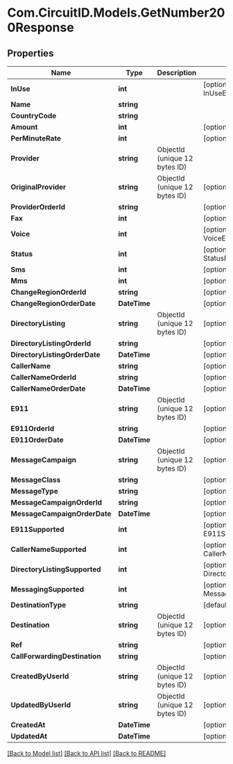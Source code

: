 
# Com.CircuitID.Models.GetNumber200Response

## Properties

Name | Type | Description | Notes
------------ | ------------- | ------------- | -------------
**InUse** | **int** |  | [optional] [default to InUseEnum.NUMBER_1]
**Name** | **string** |  | 
**CountryCode** | **string** |  | 
**Amount** | **int** |  | [optional] 
**PerMinuteRate** | **int** |  | [optional] 
**Provider** | **string** | ObjectId (unique 12 bytes ID) | 
**OriginalProvider** | **string** | ObjectId (unique 12 bytes ID) | [optional] 
**ProviderOrderId** | **string** |  | [optional] 
**Fax** | **int** |  | [optional] [default to FaxEnum.NUMBER_0]
**Voice** | **int** |  | [optional] [default to VoiceEnum.NUMBER_0]
**Status** | **int** |  | [optional] [default to StatusEnum.NUMBER_1]
**Sms** | **int** |  | [optional] [default to SmsEnum.NUMBER_0]
**Mms** | **int** |  | [optional] [default to MmsEnum.NUMBER_0]
**ChangeRegionOrderId** | **string** |  | [optional] 
**ChangeRegionOrderDate** | **DateTime** |  | [optional] 
**DirectoryListing** | **string** | ObjectId (unique 12 bytes ID) | [optional] 
**DirectoryListingOrderId** | **string** |  | [optional] 
**DirectoryListingOrderDate** | **DateTime** |  | [optional] 
**CallerName** | **string** |  | [optional] 
**CallerNameOrderId** | **string** |  | [optional] 
**CallerNameOrderDate** | **DateTime** |  | [optional] 
**E911** | **string** | ObjectId (unique 12 bytes ID) | [optional] 
**E911OrderId** | **string** |  | [optional] 
**E911OrderDate** | **DateTime** |  | [optional] 
**MessageCampaign** | **string** | ObjectId (unique 12 bytes ID) | [optional] 
**MessageClass** | **string** |  | [optional] 
**MessageType** | **string** |  | [optional] 
**MessageCampaignOrderId** | **string** |  | [optional] 
**MessageCampaignOrderDate** | **DateTime** |  | [optional] 
**E911Supported** | **int** |  | [optional] [default to E911SupportedEnum.NUMBER_0]
**CallerNameSupported** | **int** |  | [optional] [default to CallerNameSupportedEnum.NUMBER_0]
**DirectoryListingSupported** | **int** |  | [optional] [default to DirectoryListingSupportedEnum.NUMBER_0]
**MessagingSupported** | **int** |  | [optional] [default to MessagingSupportedEnum.NUMBER_0]
**DestinationType** | **string** |  | [default to DestinationTypeEnum.Park]
**Destination** | **string** | ObjectId (unique 12 bytes ID) | [optional] 
**Ref** | **string** |  | [optional] 
**CallForwardingDestination** | **string** |  | [optional] 
**CreatedByUserId** | **string** | ObjectId (unique 12 bytes ID) | [optional] 
**UpdatedByUserId** | **string** | ObjectId (unique 12 bytes ID) | [optional] 
**CreatedAt** | **DateTime** |  | [optional] 
**UpdatedAt** | **DateTime** |  | [optional] 

[[Back to Model list]](../README.md#documentation-for-models)
[[Back to API list]](../README.md#documentation-for-api-endpoints)
[[Back to README]](../README.md)

